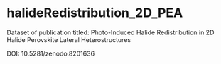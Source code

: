 # halideRedistribution_2D_PEA
Dataset of publication titled: Photo-Induced Halide Redistribution in 2D Halide Perovskite Lateral Heterostructures

DOI: 10.5281/zenodo.8201636

